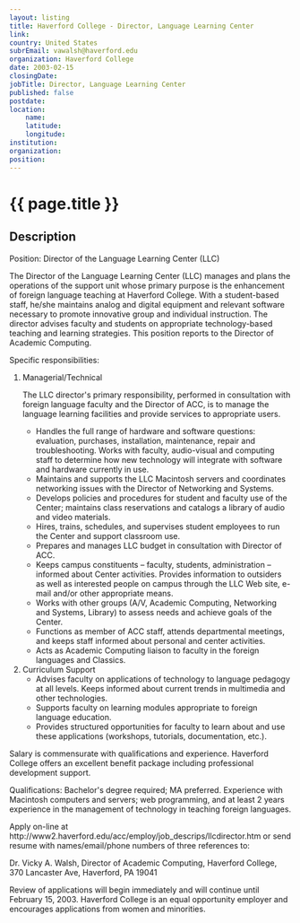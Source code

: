 ```yaml
---
layout: listing
title: Haverford College - Director, Language Learning Center
link:
country: United States
subrEmail: vawalsh@haverford.edu
organization: Haverford College 
date: 2003-02-15
closingDate: 
jobTitle: Director, Language Learning Center
published: false
postdate:
location:
	name: 
	latitude: 
	longitude: 
institution: 
organization: 
position: 
--- 
```



# {{ page.title }}

## Description


<p>Position: Director of the Language Learning Center (LLC)</p>
<p>The Director of the Language Learning Center (LLC) manages and plans the operations of the support unit whose primary purpose is the enhancement of foreign language teaching at Haverford College.  With a student-based staff, he/she maintains analog and digital equipment and relevant software necessary to promote innovative group and individual instruction. The director advises faculty and students on appropriate technology-based teaching and learning strategies. This position reports to the Director of Academic Computing.

<p>Specific responsibilities:
<ol><li>	Managerial/Technical

<p>The LLC director's primary responsibility, performed in consultation with foreign language faculty and the Director of ACC, is to manage the language learning facilities and provide services to appropriate users.

<ul>
<li>Handles the full range of hardware and software questions: evaluation, purchases, installation, maintenance, repair and troubleshooting. Works with faculty, audio-visual and computing staff to determine how new technology will integrate with software and hardware currently in use.
<li>Maintains and supports the LLC Macintosh servers and coordinates networking issues with the Director of Networking and Systems.
<li>Develops policies and procedures for student and faculty use of the Center; maintains class reservations and catalogs a library of audio and video materials.
<li>Hires, trains, schedules, and supervises student employees to run the Center and support classroom use.
<li>Prepares and manages LLC budget in consultation with Director of ACC.
<li>Keeps campus constituents – faculty, students, administration – informed about Center activities. Provides information to outsiders as well as interested people on campus through the LLC Web site, e-mail and/or other appropriate means.
<li>Works with other groups (A/V, Academic Computing, Networking and Systems, Library) to assess needs and achieve goals of the Center.
<li>Functions as member of ACC staff, attends departmental meetings, and keeps staff informed about personal and center activities.
<li>Acts as Academic Computing liaison to faculty in the foreign languages and Classics.
</ul>
</li>
<li>Curriculum Support
<ul>
<li>Advises faculty on applications of technology to language pedagogy at all levels. Keeps informed about current trends in multimedia and other technologies.
<li>Supports faculty on learning modules appropriate to foreign language education.
<li>Provides structured opportunities for faculty to learn about and use these applications (workshops, tutorials, documentation, etc.).
</ul>
</li>
</ol>
<p>Salary is commensurate with qualifications and experience. Haverford College offers an excellent benefit package including professional development support.</p>

<p>Qualifications: Bachelor's degree required; MA preferred. Experience with Macintosh computers and servers; web programming, and at least 2 years experience in the management of technology in teaching foreign languages. </p>

<p>Apply on-line at http://www2.haverford.edu/acc/employ/job_descrips/llcdirector.htm or send resume with names/email/phone numbers of three references to:</p>
<p>Dr. Vicky A. Walsh, Director of Academic Computing, Haverford College, 370 Lancaster Ave, Haverford, PA 19041 </p>

<p>Review of applications will begin immediately and will continue until February 15, 2003. Haverford College is an equal opportunity employer and encourages applications from women and minorities.</p>
